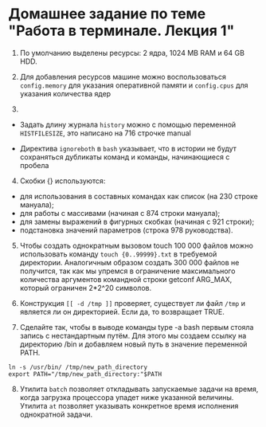 # Домашнее задание по теме "Работа в терминале. Лекция 1"

1. По умолчанию выделены ресурсы: 2 ядра, 1024 MB RAM и 64 GB HDD.
2. Для добавления ресурсов машине можно воспользоваться `config.memory` для указания оперативной памяти и `config.cpus` для указания количества ядер  

3.   
* Задать длину журнала `history` можно с помощью переменной `HISTFILESIZE`, это написано на 716 строчке manual    

* Директива `ignoreboth` в `bash` указывает, что в истории не будут сохраняться дубликаты команд и команды, начинающиеся с пробела
4. Скобки {} используются: 
- для использования в составных командах как список (на 230 строке мануала);  
- для работы с массивами (начиная с 874 строки мануала);  
- для замены выражений в фигурных скобках (начиная с 921 строки);  
- подстановка значений параметров (строка 978 руководства).

5. Чтобы создать однократным вызовом touch 100 000 файлов можно использовать команду `touch {0..99999}.txt` в требуемой директории. Аналогичным образом создать 300 000 файлов не получится, так как мы упремся в ограничение максимального количества аргументов командной строки getconf ARG_MAX, который ограничен 2*2^20 символов.

6. Конструкция `[[ -d /tmp ]]` проверяет, существует ли файл `/tmp` и является ли он директорией. Если да, то возвращает TRUE.

7. Сделайте так, чтобы в выводе команды type -a bash первым стояла запись с нестандартным путём. Для этого мы создаем ссылку на директорию /bin и добавляем новый путь в значение переменной PATH.

`ln -s /usr/bin/ /tmp/new_path_directory`    
`export PATH="/tmp/new_path_directory:"$PATH`

8. Утилита `batch` позволяет откладывать запускаемые задачи на время, когда загрузка процессора упадет ниже указанной величины. Утилита `at` позволяет указывать конкретное время исполнения однократной задачи.
